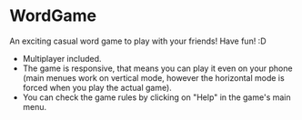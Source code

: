 # WordGame
An exciting casual word game to play with your friends! Have fun! :D

- Multiplayer included.
- The game is responsive, that means you can play it even on your phone (main menues work on vertical mode, however the horizontal mode is forced when you play the actual game).
- You can check the game rules by clicking on "Help" in the game's main menu.
